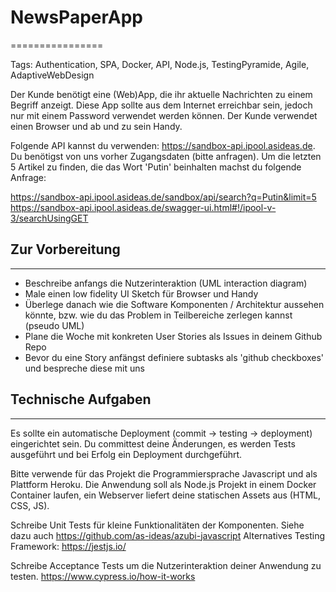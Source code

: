 # NewsPaperApp
================

Tags: Authentication, SPA, Docker, API, Node.js, TestingPyramide, Agile, AdaptiveWebDesign

Der Kunde benötigt eine (Web)App, die ihr aktuelle Nachrichten zu einem Begriff anzeigt. Diese App sollte aus dem Internet erreichbar sein, jedoch nur mit einem Password verwendet werden können. Der Kunde verwendet einen Browser und ab und zu sein Handy.

Folgende API kannst du verwenden: https://sandbox-api.ipool.asideas.de. Du benötigst von uns vorher Zugangsdaten (bitte anfragen).
Um die letzten 5 Artikel zu finden, die das Wort 'Putin' beinhalten machst du folgende Anfrage:

https://sandbox-api.ipool.asideas.de/sandbox/api/search?q=Putin&limit=5
https://sandbox-api.ipool.asideas.de/swagger-ui.html#!/ipool-v-3/searchUsingGET


## Zur Vorbereitung
----------------

- Beschreibe anfangs die Nutzerinteraktion (UML interaction diagram)
- Male einen low fidelity UI Sketch für Browser und Handy 
- Überlege danach wie die Software Komponenten / Architektur aussehen könnte, bzw. wie du das Problem in Teilbereiche zerlegen kannst (pseudo UML)
- Plane die Woche mit konkreten User Stories als Issues in deinem Github Repo
- Bevor du eine Story anfängst definiere subtasks als 'github checkboxes' und bespreche diese mit uns


## Technische Aufgaben
--------------------------

Es sollte ein automatische Deployment (commit -> testing -> deployment) eingerichtet sein.
Du committest deine Änderungen, es werden Tests ausgeführt und bei Erfolg ein Deployment durchgeführt.

Bitte verwende für das Projekt die Programmiersprache Javascript und als Plattform Heroku.
Die Anwendung soll als Node.js Projekt in einem Docker Container laufen, ein Webserver liefert deine statischen Assets aus (HTML, CSS, JS).

Schreibe Unit Tests für kleine Funktionalitäten der Komponenten.
Siehe dazu auch https://github.com/as-ideas/azubi-javascript
Alternatives Testing Framework: https://jestjs.io/

Schreibe Acceptance Tests um die Nutzerinteraktion deiner Anwendung zu testen.
https://www.cypress.io/how-it-works

